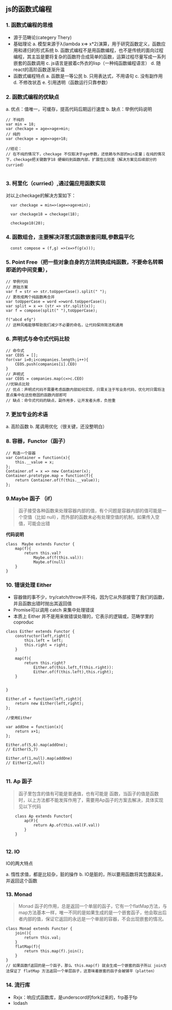 ## js的函数式编程

### 1. 函数式编程的思维
- 源于范畴论(categery Thery)
- 基础理论
 a. 模型来源于λ(lambda x=> x*2)演算，用于研究函数定义，函数应用和递归的形式系统
 b. 函数式编程不是用函数编程，也不是传统的面向过程编程，其主旨是要将复杂的函数符合成简单的函数，运算过程尽量写成一系列嵌套的函数调用
 c. js语言是披着c外衣的lisp（一种纯函数编程语言）
 d. 随react的高阶函数逐渐升温
- 函数式编程特点
 a. 函数是一等公民
 b. 只用表达式，不用语句
 c. 没有副作用
 d. 不修改状态
 e. 引用透明（函数运行只靠参数）

 ### 2. 函数式编程的优缺点
  a. 优点：值唯一，可缓存，提高代码后期运行速度
  b. 缺点：举例代码说明
  ```
  // 不纯的
  var min = 18;
  var checkage = age=>age>min;
  // 纯的
  var checkage = age=>age>18;

  //结论：
  // 在不纯的情况下，checkage 不仅取决于age参数，还依赖与外部的min变量；在纯的情况下，checkage把关键数字18 硬编码到函数内部，扩展性比较差（解决方案见后续部分的curried）


  ```
 ### 3. 柯里化（curried）,通过偏应用函数实现
  对以上checkage的解决方案如下：
  ```
    var checkage = min=>(age=>age>min);

    var checkage18 = checkage(18);

    checkage18(20);

  ```
###  4. 函数组合，主要解决洋葱式函数嵌套问题,参数扁平化
  ```
    const compose = (f,g) =>(x=>f(g(x)));

  ```
###  5. Point Free（把一些对象自身的方法转换成纯函数，不要命名转瞬即逝的中间变量），
  ```
  // 举例代码
  // 原始方案
  var f = str => str.toUpperCase().split(" ");
  // 更改成两个纯函数再合并
  var toUpperCase = word =>word.toUpperCase();
  var split = x => (str => str.split(x));
  var f = compose(split(" "),toUpperCase);

  f("abcd efg")
  // 这种风格能够帮助我们减少不必要的命名，让代码保持简洁和通用

  ```
###  6. 声明式与命令式代码比较
  ```
  // 命令式
  var CEOS = [];
  for(var i=0;i<companies.length;i++){
      CEOS.push(companies[i].CEO)
  }
  // 声明式
  var CEOS = companies.map(c=>c.CEO)
  //优缺点比较
  // 优点：声明式代码不需要考虑函数内部如何实现，只需关注于写业务代码，优化时只需将注意点集中在这些稳固的函数内部即可
  // 缺点：命令式代码的缺点，副作用多，让开发者头疼，负担重
  ```
### 7. 更加专业的术语
   a. 高阶函数
   b. 尾调用优化（很关键，还没整明白）

### 8. 容器，Functor（函子）
```
// 构造一个容器
var Container = function(x){
    this.__value = x;
};
Container.of = x => new Container(x);
Container.prototype.map = function(f){
    return Container.of(f(this.__value));
};

```
### 9.Maybe 函子 （if）
>  函子接受各种函数来处理容器内部的值，有个问题是容器内部的值可能是一个空值（比如 null），而外部的函数未必有处理空值的机制，如果传入空值，可能会出错

**代码说明**
```
class  Maybe extends Functor {
    map(f){
        return this.val?
            Maybe.of(f(this.val)):
            Maybe.of(null)
    }
}

```
### 10. 错误处理 Either

- 容器做的事不少，try/catch/throw并不纯，因为它从外部接管了我们的函数，并且函数出错时抛出其返回值
- Promise可以调用 catch 来集中处理错误
- 本质上 Either 并不是用来做错误处理的，它表示的逻辑或，范畴学里的coproduc
```
class Either extends Functor {
    constructor(left,right){
        this.left = left;
        this.right = right;
    }

    map(f){
        return this.right?
            Either.of(this.left,f(this.right)):
            Either.of(f(this.left),this.right);
    }


}

Either.of = function(left,right){
    return new Either(left,right);
};

//使用Either

var addOne = function(x){
    return x+1;
};

Either.of(5,6).map(addOne);
// Either(5,7)

Either.of(1,null).map(addOne)
// Either(2,null)


```

### 11. Ap 函子
> 函子里包含的值有可能是普通值，也有可能是 函数，当函子的值是函数时，以上方法都不能发挥作用了，需要用Ap函子的方案去解决，具体实现见以下代码

```
    class Ap extends Functor{
        ap(F){
            return Ap.of(this.val(F.val))
        }
    }


```
### 12. IO

IO的两大特点

a. 惰性求值，都是比较杂，脏的操作
b. IO是脏的，所以要用函数将其包裹起来，并返回这个函数

### 13. Monad

> Monad 函子的作用，总是返回一个单层的函子，它有一个flatMap方法，与map方法基本一样，唯一不同的是如果生成的是一个嵌套函子，他会取出后者内部的值，保证它返回的永远是一个单层的容器，不会出现嵌套的情况。


```
class Monad extends Functor {
    join(){
        return this.val;
    }
    flatMap(f){
        return this.map(f).join();
    }
}
// 如果函数f返回的是一个函子，那么 this.map(f) 就会生成一个嵌套的函子所以 join方法保证了 flatMap 方法返回一个单层函子，这意味着嵌套的函子会被铺平（platten）

```
### 14. 流行库

- Rxjx：响应式函数库，是underscord的fork过来的，frp基于fp
- lodash